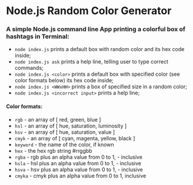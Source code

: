 # Node.js Random Color Generator

### A simple Node.js command line App printing a colorful box of hashtags in Terminal:
- `node index.js` prints a default box with random color and its hex code inside;
- `node index.js ask` prints a help line, telling user to type correct commands;
- `node index.js <color>` prints a default box with specified color (see color formats below) its hex code inside;
- `node index.js <WWxHH>` prints a box of specified size in a random color;
- `node index.js <incorrect input>` prints a help line;


#### Color formats:
- `rgb` - an array of [ red, green, blue ]
- `hsl` - an array of [ hue, saturation, luminosity ]
- `hsv` - an array of [ hue, saturation, value ]
- `cmyk` - an array of [ cyan, magenta, yellow, black ]
- `keyword` - the name of the color, if known
- `hex` - the hex rgb string #rrggbb
- `rgba` - rgb plus an alpha value from 0 to 1, - inclusive
- `hsla` - hsl plus an alpha value from 0 to 1, - inclusive
- `hsva` - hsv plus an alpha value from 0 to 1, - inclusive
- `cmyka` - cmyk plus an alpha value from 0 to 1, inclusive